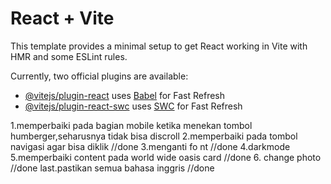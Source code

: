 # React + Vite

This template provides a minimal setup to get React working in Vite with HMR and some ESLint rules.

Currently, two official plugins are available:

- [@vitejs/plugin-react](https://github.com/vitejs/vite-plugin-react/blob/main/packages/plugin-react/README.md) uses [Babel](https://babeljs.io/) for Fast Refresh
- [@vitejs/plugin-react-swc](https://github.com/vitejs/vite-plugin-react-swc) uses [SWC](https://swc.rs/) for Fast Refresh



1.memperbaiki pada bagian mobile ketika menekan  tombol humberger,seharusnya tidak bisa discroll 
2.memperbaiki pada tombol navigasi agar bisa diklik  //done
3.menganti fo   nt //done
4.darkmode
5.memperbaiki content pada world wide oasis card //done
6. change photo //done
last.pastikan semua bahasa inggris //done